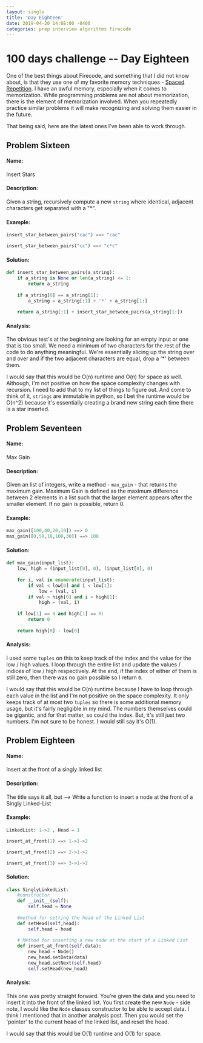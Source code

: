 ```yaml
---
layout: single
title: 'Day Eighteen'
date: 2019-04-20 14:08:00 -0400
categories: prep interview algorithms firecode
---
```


# 100 days challenge -- Day Eighteen

One of the best things about Firecode, and something that I did not know about, is that they use one of my favorite memory techniques - [Spaced Repetition](https://en.wikipedia.org/wiki/Spaced_repetition). I have an awful memory, especially when it comes to memorization. While programming problems are not about memorization, there is the element of memorization involved. When you repeatedly practice similar problems it will make recognizing and solving them easier in the future.

That being said, here are the latest ones I've been able to work through. 

## Problem Sixteen
#### Name:
Insert Stars

#### Description:
Given a string, recursively compute a new ```string``` where identical, adjacent characters get separated with a "*".  

#### Example:
```python 
insert_star_between_pairs("cac") ==> "cac"

insert_star_between_pairs("cc") ==> "c*c"
```

#### Solution:
```python
def insert_star_between_pairs(a_string):
    if a_string is None or len(a_string) <= 1:
        return a_string
    
    if a_string[0] == a_string[1]:
        a_string = a_string[:1] + '*' + a_string[1:]
        
    return a_string[:1] + insert_star_between_pairs(a_string[1:])
```

#### Analysis:
The obvious test's at the beginning are looking for an empty input or one that is too small. We need a minimum of two characters for the rest of the code to do anything meaningful. We're essentially slicing up the string over and over and if the two adjacent characters are equal, drop a '*' between them.

I would say that this would be O(n) runtime and O(n) for space as well. Although, I'm not positive on how the space complexity changes with recursion. I need to add that to my list of things to figure out. And come to think of it, ```strings``` are immutable in python, so I bet the runtime would be O(n^2) because it's essentially creating a brand new string each time there is a star inserted.

## Problem Seventeen
#### Name:
Max Gain

#### Description:
Given an list of integers, write a method - ```max_gain``` - that returns the maximum gain. Maximum Gain is defined as the maximum difference between 2 elements in a list such that the larger element appears after the smaller element. If no gain is possible, return 0.

#### Example:
```python 
max_gain([100,40,20,10]) ==> 0
max_gain([0,50,10,100,30]) ==> 100
```

#### Solution:
```python
def max_gain(input_list):
    low, high = (input_list[0], 0), (input_list[0], 0)
    
    for i, val in enumerate(input_list):
        if val < low[0] and i < low[1]:
            low = (val, i)
        if val > high[0] and i > high[1]:
            high = (val, i)
            
    if low[1] == 0 and high[1] == 0:
        return 0
        
    return high[0] - low[0]
```

#### Analysis:
I used some ```tuples``` on this to keep track of the index and the value for the low / high values. I loop through the entire list and update the values / indices of low / high respectively. At the end, if the index of either of them is still zero, then there was no gain possible so I return ```0```. 

I would say that this would be O(n) runtime because I have to loop through each value in the list and I'm not positive on the space complexity. It only keeps track of at most two ```tuples``` so there is some additional memory usage, but it's fairly negligible in my mind. The numbers themselves could be gigantic, and for that matter, so could the index. But, it's still just two numbers. I'm not sure to be honest. I would still say it's O(1). 

## Problem Eighteen
#### Name:
Insert at the front of a singly linked list

#### Description:
The title says it all, but --> Write a function to insert a node at the front of a Singly Linked-List

#### Example:
```python 
LinkedList: 1->2 , Head = 1

insert_at_front(1) ==> 1->1->2

insert_at_front(2) ==> 2->1->2

insert_at_front(3) ==> 3->1->2
```

#### Solution:
```python
class SinglyLinkedList:
    #constructor
    def __init__(self):
        self.head = None
        
    #method for setting the head of the Linked List
    def setHead(self,head):
        self.head = head
                      
    # Method for inserting a new node at the start of a Linked List   
    def insert_at_front(self,data):
        new_head = Node()
        new_head.setData(data)
        new_head.setNext(self.head)
        self.setHead(new_head)
```

#### Analysis:
This one was pretty straight forward. You're given the data and you need to insert it into the front of the linked list. You first create the new ```Node``` - side note, I would like the ```Node``` classes constructor to be able to accept data. I think I mentioned that in another analysis post. Then you would set the 'pointer' to the current head of the linked list, and reset the head.

I would say that this would be O(1) runtime and O(1) for space.